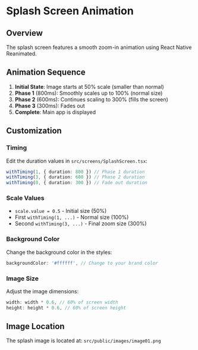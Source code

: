 # Splash Screen Animation

## Overview
The splash screen features a smooth zoom-in animation using React Native Reanimated.

## Animation Sequence
1. **Initial State**: Image starts at 50% scale (smaller than normal)
2. **Phase 1** (800ms): Smoothly scales up to 100% (normal size)
3. **Phase 2** (600ms): Continues scaling to 300% (fills the screen)
4. **Phase 3** (300ms): Fades out
5. **Complete**: Main app is displayed

## Customization

### Timing
Edit the duration values in `src/screens/SplashScreen.tsx`:
```typescript
withTiming(1, { duration: 800 }) // Phase 1 duration
withTiming(3, { duration: 600 }) // Phase 2 duration
withTiming(0, { duration: 300 }) // Fade out duration
```

### Scale Values
- `scale.value = 0.5` - Initial size (50%)
- First `withTiming(1, ...)` - Normal size (100%)
- Second `withTiming(3, ...)` - Final zoom size (300%)

### Background Color
Change the background color in the styles:
```typescript
backgroundColor: '#ffffff', // Change to your brand color
```

### Image Size
Adjust the image dimensions:
```typescript
width: width * 0.6, // 60% of screen width
height: height * 0.6, // 60% of screen height
```

## Image Location
The splash image is located at:
`src/public/images/image01.png`
